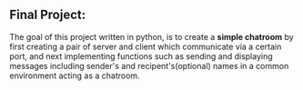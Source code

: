 ## Final Project:
The goal of this project written in python, is to create a **simple chatroom** by first creating a pair of server and client which communicate via a certain port, and next implementing functions such as sending and displaying messages including sender's and recipent's(optional) names in a common environment acting as a chatroom.
